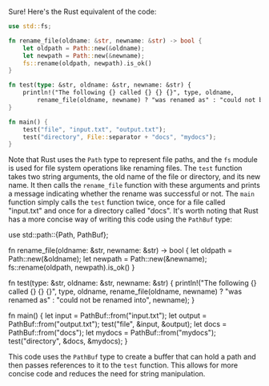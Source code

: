 Sure! Here's the Rust equivalent of the code:
```rust
use std::fs;

fn rename_file(oldname: &str, newname: &str) -> bool {
    let oldpath = Path::new(&oldname);
    let newpath = Path::new(&newname);
    fs::rename(oldpath, newpath).is_ok()
}

fn test(type: &str, oldname: &str, newname: &str) {
    println!("The following {} called {} {} {}", type, oldname,
        rename_file(oldname, newname) ? "was renamed as" : "could not be renamed into", newname);
}

fn main() {
    test("file", "input.txt", "output.txt");
    test("directory", File::separator + "docs", "mydocs");
}
```
Note that Rust uses the `Path` type to represent file paths, and the `fs` module is used for file system operations like renaming files. The `test` function takes two string arguments, the old name of the file or directory, and its new name. It then calls the `rename_file` function with these arguments and prints a message indicating whether the rename was successful or not.
The `main` function simply calls the `test` function twice, once for a file called "input.txt" and once for a directory called "docs".
It's worth noting that Rust has a more concise way of writing this code using the `PathBuf` type:

use std::path::{Path, PathBuf};

fn rename_file(oldname: &str, newname: &str) -> bool {
    let oldpath = Path::new(&oldname);
    let newpath = Path::new(&newname);
    fs::rename(oldpath, newpath).is_ok()
}

fn test(type: &str, oldname: &str, newname: &str) {
    println!("The following {} called {} {} {}", type, oldname,
        rename_file(oldname, newname) ? "was renamed as" : "could not be renamed into", newname);
}

fn main() {
    let input = PathBuf::from("input.txt");
    let output = PathBuf::from("output.txt");
    test("file", &input, &output);
    let docs = PathBuf::from("docs");
    let mydocs = PathBuf::from("mydocs");
    test("directory", &docs, &mydocs);
}

This code uses the `PathBuf` type to create a buffer that can hold a path and then passes references to it to the `test` function. This allows for more concise code and reduces the need for string manipulation.
